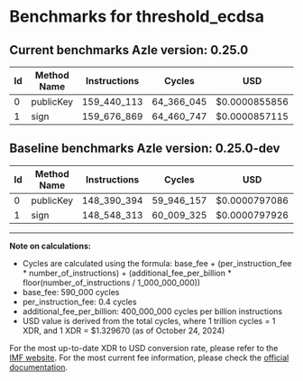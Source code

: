 # Benchmarks for threshold_ecdsa

## Current benchmarks Azle version: 0.25.0

| Id  | Method Name | Instructions | Cycles     | USD           | USD/Million Calls | Change                               |
| --- | ----------- | ------------ | ---------- | ------------- | ----------------- | ------------------------------------ |
| 0   | publicKey   | 159_440_113  | 64_366_045 | $0.0000855856 | $85.58            | <font color="red">+11_049_719</font> |
| 1   | sign        | 159_676_869  | 64_460_747 | $0.0000857115 | $85.71            | <font color="red">+11_128_556</font> |

## Baseline benchmarks Azle version: 0.25.0-dev

| Id  | Method Name | Instructions | Cycles     | USD           | USD/Million Calls |
| --- | ----------- | ------------ | ---------- | ------------- | ----------------- |
| 0   | publicKey   | 148_390_394  | 59_946_157 | $0.0000797086 | $79.70            |
| 1   | sign        | 148_548_313  | 60_009_325 | $0.0000797926 | $79.79            |

---

**Note on calculations:**

- Cycles are calculated using the formula: base_fee + (per_instruction_fee \* number_of_instructions) + (additional_fee_per_billion \* floor(number_of_instructions / 1_000_000_000))
- base_fee: 590_000 cycles
- per_instruction_fee: 0.4 cycles
- additional_fee_per_billion: 400_000_000 cycles per billion instructions
- USD value is derived from the total cycles, where 1 trillion cycles = 1 XDR, and 1 XDR = $1.329670 (as of October 24, 2024)

For the most up-to-date XDR to USD conversion rate, please refer to the [IMF website](https://www.imf.org/external/np/fin/data/rms_sdrv.aspx).
For the most current fee information, please check the [official documentation](https://internetcomputer.org/docs/current/developer-docs/gas-cost#execution).
